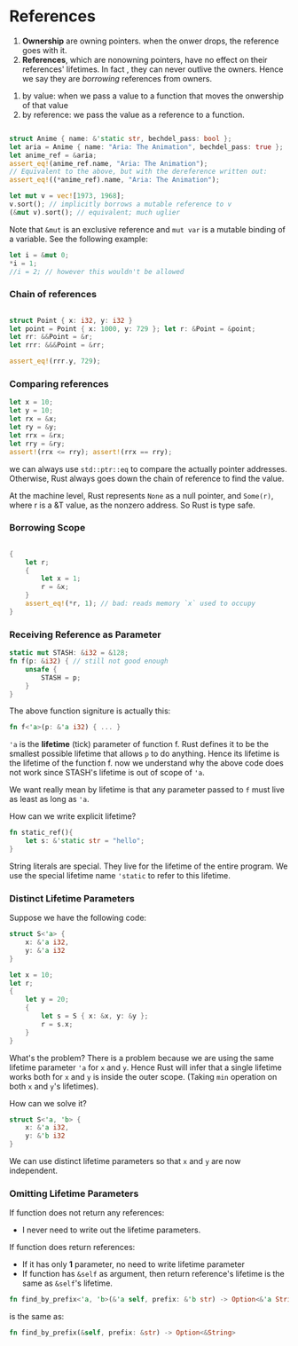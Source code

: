 # References

1. **Ownership** are owning pointers. when the onwer drops, the reference goes with it.
2. **References**, which are nonowning pointers, have no effect on their references' lifetimes. In fact , they can never outlive the owners. Hence we say they are _borrowing_ references from owners.

1) by value: when we pass a value to a function that moves the onwership of that value
2) by reference: we pass the value as a reference to a function.

```rust

struct Anime { name: &'static str, bechdel_pass: bool };
let aria = Anime { name: "Aria: The Animation", bechdel_pass: true };
let anime_ref = &aria;
assert_eq!(anime_ref.name, "Aria: The Animation");
// Equivalent to the above, but with the dereference written out:
assert_eq!((*anime_ref).name, "Aria: The Animation");
```

```rust
let mut v = vec![1973, 1968];
v.sort(); // implicitly borrows a mutable reference to v
(&mut v).sort(); // equivalent; much uglier
```

Note that `&mut` is an exclusive reference and `mut var` is a mutable binding of a variable. See the following example: <br>

```rust
let i = &mut 0;
*i = 1;
//i = 2; // however this wouldn't be allowed
```

### Chain of references

```rust

struct Point { x: i32, y: i32 }
let point = Point { x: 1000, y: 729 }; let r: &Point = &point;
let rr: &&Point = &r;
let rrr: &&&Point = &rr;

assert_eq!(rrr.y, 729);
```

### Comparing references

```rust
let x = 10;
let y = 10;
let rx = &x;
let ry = &y;
let rrx = &rx;
let rry = &ry;
assert!(rrx <= rry); assert!(rrx == rry);
```

we can always use `std::ptr::eq` to compare the actually pointer addresses. Otherwise, Rust always goes down the chain of reference to find the value.

At the machine level, Rust represents `None` as a null pointer, and `Some(r)`, where r is a &T value, as the nonzero address. So Rust is type safe.

### Borrowing Scope

```rust

{
    let r;
    {
        let x = 1;
        r = &x;
    }
    assert_eq!(*r, 1); // bad: reads memory `x` used to occupy
}

```

### Receiving Reference as Parameter

```rust
static mut STASH: &i32 = &128;
fn f(p: &i32) { // still not good enough
    unsafe {
        STASH = p;
    }
}
```

The above function signiture is actually this:

```rust
fn f<'a>(p: &'a i32) { ... }
```

`'a` is the **lifetime** (tick) parameter of function f. Rust defines it to be the smallest possible lifetime that allows `p` to do anything. Hence its lifetime is the lifetime of the function f.
now we understand why the above code does not work since STASH's lifetime is out of scope of `'a`.

We want really mean by lifetime is that any parameter passed to `f` must live as least as long as `'a`.

How can we write explicit lifetime?

```rust
fn static_ref(){
    let s: &'static str = "hello";
}
```

String literals are special. They live for the lifetime of the entire program.
We use the special lifetime name `'static` to refer to this lifetime.

### Distinct Lifetime Parameters

Suppose we have the following code:

```rust
struct S<'a> {
    x: &'a i32,
    y: &'a i32
}

let x = 10;
let r;
{
    let y = 20;
    {
        let s = S { x: &x, y: &y };
        r = s.x;
    }
}

```

What's the problem? There is a problem because we are using the same lifetime parameter `'a` for `x` and `y`. Hence Rust will infer that a single lifetime works both for `x` and `y` is inside the outer scope. (Taking `min` operation on both `x` and `y`'s lifetimes).

How can we solve it?

```rust
struct S<'a, 'b> {
    x: &'a i32,
    y: &'b i32
}
```

We can use distinct lifetime parameters so that `x` and `y` are now independent.

### Omitting Lifetime Parameters

If function does not return any references:

- I never need to write out the lifetime parameters.

If function does return references:

- If it has only **1** parameter, no need to write lifetime parameter
- If function has `&self` as argument, then return reference's lifetime is the same as `&self`'s lifetime.

```rust
fn find_by_prefix<'a, 'b>(&'a self, prefix: &'b str) -> Option<&'a String>
```

is the same as:

```rust
fn find_by_prefix(&self, prefix: &str) -> Option<&String>
```
